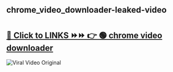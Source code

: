 
 ## chrome_video_downloader-leaked-video 

# <h2><a href="https://clipsfans.com/chrome_video_downloader&ref=git">🔗 Click to LINKS ⏩⏩ 👉 🟢 chrome video downloader </a></h2>

<a href="https://clipsfans.com/chrome_video_downloader&ref=git" rel="nofollow" data-target="animated-image.originalLink"><img src="https://i.ibb.co.com/xMMVF88/686577567.gif" alt="Viral Video Original" style="max-width: 100%; display: inline-block;" data-target="animated-image.originalImage"></a>
